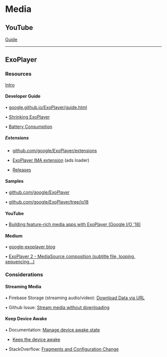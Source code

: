 # Media

## YouTube
[Guide](https://docs.google.com/document/d/1SP3mo4c4aFclQSJG4ECrCIqbrytPNm_f2LgtULTY25Y/edit)

---

## ExoPlayer

### Resources
[Intro](https://developer.android.com/guide/topics/media/exoplayer)

#### Developer Guide 

• [google.github.io/ExoPlayer/guide.html](https://google.github.io/ExoPlayer/guide.html)

• [Shrinking ExoPlayer](https://google.github.io/ExoPlayer/shrinking.html)

• [Battery Consumption](https://google.github.io/ExoPlayer/battery-consumption.html)

##### Extensions

- [github.com/google/ExoPlayer/extensions](https://github.com/google/ExoPlayer/tree/release-v2/extensions/)

- [ExoPlayer IMA extension](https://github.com/google/ExoPlayer/tree/release-v2/extensions/ima) (ads loader)

- [Releases](https://github.com/google/ExoPlayer/releases)

#### Samples

• [github.com/google/ExoPlayer](https://github.com/google/ExoPlayer)

• [github.com/google/ExoPlayer/tree/io18](https://github.com/google/ExoPlayer/tree/io18)

#### YouTube

• [Building feature-rich media apps with ExoPlayer (Google I/O '18)](https://www.youtube.com/watch?v=svdq1BWl4r8)

#### Medium

• [google-exoplayer blog](https://medium.com/google-exoplayer)

• [ExoPlayer 2 - MediaSource composition (subtitle file, looping, sequencing...)](https://medium.com/google-exoplayer/exoplayer-2-x-mediasource-composition-6c285fcbca1f)

### Considerations

#### Streaming Media
• Firebase Storage (streaming audio/video): [Download Data via URL](https://firebase.google.com/docs/storage/android/download-files#download_data_via_url)

• Github Issue: [Stream media without downloading](https://github.com/google/ExoPlayer/issues/5028)

#### Keep Device Awake

• Documentation: [Manage device awake state](https://developer.android.com/training/scheduling/)

- [Keep the device awake](https://developer.android.com/training/scheduling/wakelock)

• StackOverflow: [Fragments and Configuration Change](https://stackoverflow.com/a/53908821/2253682)
